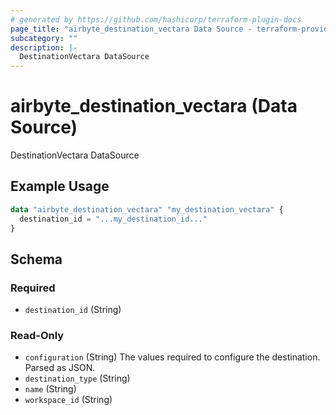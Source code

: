 ```yaml
---
# generated by https://github.com/hashicorp/terraform-plugin-docs
page_title: "airbyte_destination_vectara Data Source - terraform-provider-airbyte"
subcategory: ""
description: |-
  DestinationVectara DataSource
---
```


# airbyte_destination_vectara (Data Source)

DestinationVectara DataSource

## Example Usage

```terraform
data "airbyte_destination_vectara" "my_destination_vectara" {
  destination_id = "...my_destination_id..."
}
```

<!-- schema generated by tfplugindocs -->
## Schema

### Required

- `destination_id` (String)

### Read-Only

- `configuration` (String) The values required to configure the destination. Parsed as JSON.
- `destination_type` (String)
- `name` (String)
- `workspace_id` (String)
